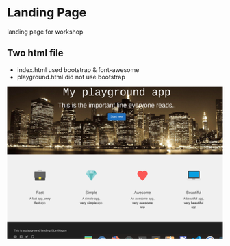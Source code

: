 # Landing Page 
landing page for workshop

## Two html file
* index.html used bootstrap & font-awesome
* playground.html did not use bootstrap

>
![alt tag](https://github.com/yyygocodingyyy/landing-page/blob/master/layout.png)
